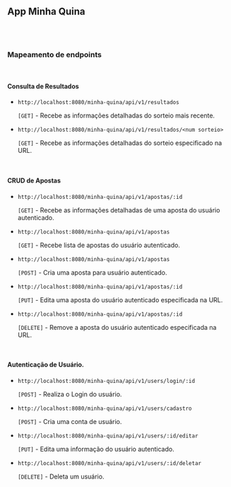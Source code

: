 
## App Minha Quina
<br>
<br>

### Mapeamento de endpoints

<br>

#### Consulta de Resultados
- `http://localhost:8080/minha-quina/api/v1/resultados`

    `[GET]` - Recebe as informações detalhadas do sorteio mais recente.

- `http://localhost:8080/minha-quina/api/v1/resultados/<num sorteio>`

    `[GET]` - Recebe as informações detalhadas do sorteio especificado na URL.

<br/>

#### CRUD de Apostas
- `http://localhost:8080/minha-quina/api/v1/apostas/:id`

    `[GET]` - Recebe as informações detalhadas de uma aposta do usuário autenticado.

- `http://localhost:8080/minha-quina/api/v1/apostas`

    `[GET]` - Recebe lista de apostas do usuário autenticado.

- `http://localhost:8080/minha-quina/api/v1/apostas`

    `[POST]` - Cria uma aposta para usuário autenticado.

- `http://localhost:8080/minha-quina/api/v1/apostas/:id`

    `[PUT]` - Edita uma aposta do usuário autenticado especificada na URL.

- `http://localhost:8080/minha-quina/api/v1/apostas/:id`

    `[DELETE]` - Remove a aposta do usuário autenticado especificada na URL.

<br/>

#### Autenticação de Usuário.
- `http://localhost:8080/minha-quina/api/v1/users/login/:id`

    `[POST]` - Realiza o Login do usuário.

- `http://localhost:8080/minha-quina/api/v1/users/cadastro`

    `[POST]` - Cria uma conta de usuário.

- `http://localhost:8080/minha-quina/api/v1/users/:id/editar`

    `[PUT]` - Edita uma informação do usuário autenticado.

- `http://localhost:8080/minha-quina/api/v1/users/:id/deletar`

    `[DELETE]` - Deleta um usuário.
